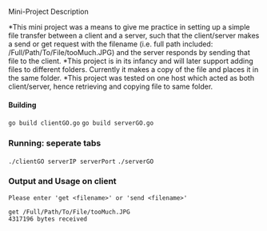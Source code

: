Mini-Project Description

*This mini project was a means to give me practice in setting up a simple file transfer between a client and a server, such that the client/server makes a send or get request with the filename (i.e. full path included: /Full/Path/To/File/tooMuch.JPG) and the server responds by sending that file to the client. 
*This project is in its infancy and will later support adding files to different folders. Currently it makes a copy of the file and places it in the same folder.
*This project was tested on one host which acted as both client/server, hence retrieving and copying file to same folder. 

#### Building
`go build clientGO.go`
`go build serverGO.go`

### Running: seperate tabs
`./clientGO serverIP serverPort`
`./serverGO`

### Output and Usage on client
```
Please enter 'get <filename>' or 'send <filename>' 

get /Full/Path/To/File/tooMuch.JPG
4317196 bytes received
```